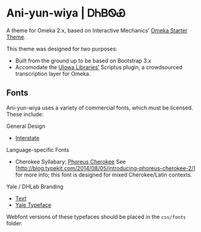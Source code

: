 # Ani-yun-wiya | ᎠᏂᏴᏫᏯ 
A theme for Omeka 2.x, based on Interactive Mechanics’ [Omeka Starter Theme](https://github.com/InteractiveMechanics/omeka-starter-theme).  

This theme was designed for two purposes:
* Built from the ground up to be based on Bootstrap 3.x
* Accomodate the [UIowa Libraries’](https://github.com/ui-libraries) Scriptus plugin, a crowdsourced transcription layer for Omeka.

## Fonts
Ani-yun-wiya uses a variety of commercial fonts, which must be licensed.  These include:

General Design
* [Interstate](http://www.webtype.com/font/interstate-family/)

Language-specific Fonts
* Cherokee Syllabary: [Phoreus Cherokee](https://typekit.com/fonts/phoreus-cherokee) See [http://blog.typekit.com/2014/08/05/introducing-phoreus-cherokee-2/] for more info; this font is designed for mixed Cherokee/Latin contexts.

Yale / DHLab Branding
* [Text](https://www.myfonts.com/fonts/fw-alias/text/)
* [Yale Typeface](http://www.yale.edu/printer/typeface/)

Webfont versions of these typefaces should be placed in the `css/fonts` folder.

